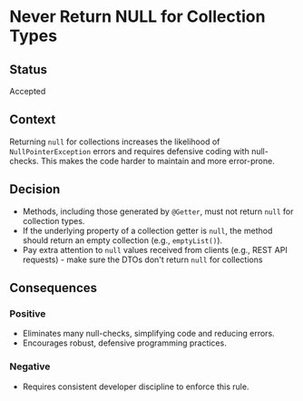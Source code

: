 # Never Return NULL for Collection Types

## Status

Accepted

## Context

Returning `null` for collections increases the likelihood of `NullPointerException` errors
and requires defensive coding with null-checks.
This makes the code harder to maintain and more error-prone.

## Decision

- Methods, including those generated by `@Getter`, must not return `null` for collection types.
- If the underlying property of a collection getter is `null`,
  the method should return an empty collection (e.g., `emptyList()`).
- Pay extra attention to `null` values received from clients (e.g., REST API requests) - make sure the DTOs don't
  return `null` for collections

## Consequences

### Positive

- Eliminates many null-checks, simplifying code and reducing errors.
- Encourages robust, defensive programming practices.

### Negative

- Requires consistent developer discipline to enforce this rule.
